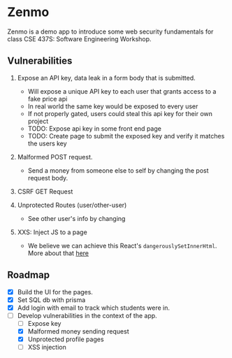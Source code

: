 # Zenmo

Zenmo is a demo app to introduce some web security fundamentals for class CSE 437S: Software Engineering Workshop.

## Vulnerabilities

1. Expose an API key, data leak in a form body that is submitted.
   - Will expose a unique API key to each user that grants access to a fake price api
   - In real world the same key would be exposed to every user 
   - If not properly gated, users could steal this api key for their own project
   - TODO: Expose api key in some front end page
   - TODO: Create page to submit the exposed key and verify it matches the users key

2. Malformed POST request.

   - Send a money from someone else to self by changing the post request body.

3. CSRF GET Request

4. Unprotected Routes (user/other-user)

   - See other user's info by changing

5. XXS: Inject JS to a page
   - We believe we can achieve this React's `dangerouslySetInnerHtml`. More about that [here](https://reactjs.org/docs/dom-elements.html#dangerouslysetinnerhtml)

## Roadmap

- [x] Build the UI for the pages.
- [x] Set SQL db with prisma
- [x] Add login with email to track which students were in.
- [ ] Develop vulnerabilities in the context of the app.
  - [ ] Expose key
  - [x] Malformed money sending request
  - [x] Unprotected profile pages
  - [ ] XSS injection
